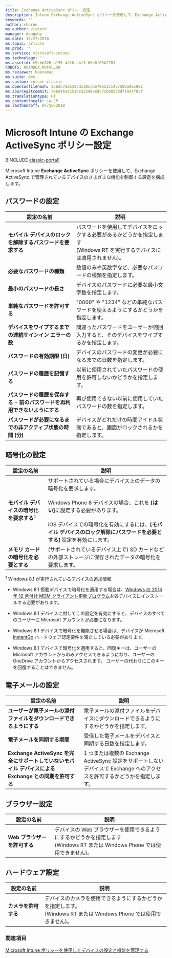 ```yaml
---
title: Exchange ActiveSync ポリシー設定
description: Intune Exchange ActiveSync ポリシーを使用して、Exchange ActiveSync で管理されているデバイスのさまざまな機能を制御できる設定を構成します。
keywords: ''
author: vhorne
ms.author: victorh
manager: dougeby
ms.date: 12/27/2016
ms.topic: article
ms.prod: ''
ms.service: microsoft-intune
ms.technology: ''
ms.assetid: e9cbb826-b155-4df6-abf3-60c6f05b2783
ROBOTS: NOINDEX,NOFOLLOW
ms.reviewer: heenamac
ms.suite: ems
ms.custom: intune-classic
ms.openlocfilehash: 25bdc7da543cdc38ccbe70651c145750ba96c082
ms.sourcegitcommit: 5eba4bad151be32346aedc7cbb0333d71934f8cf
ms.translationtype: HT
ms.contentlocale: ja-JP
ms.lasthandoff: 04/16/2018
---
```

# <a name="exchange-activesync-policy-settings-in-microsoft-intune"></a>Microsoft Intune の Exchange ActiveSync ポリシー設定

[!INCLUDE [classic-portal](../includes/classic-portal.md)]

Microsoft Intune **Exchange ActiveSync** ポリシーを使用して、Exchange ActiveSync で管理されているデバイスのさまざまな機能を制御する設定を構成します。


## <a name="password-settings"></a>パスワードの設定

|設定の名前|説明
|----------------|---|
|**モバイル デバイスのロックを解除するパスワードを要求する**|パスワードを使用してデバイスをロックする必要があるかどうかを指定します <br>(Windows RT を実行するデバイスには適用されません)。|
|**必要なパスワードの種類**|数値のみや英数字など、必要なパスワードの種類を指定します。|
|**最小のパスワードの長さ**|デバイスのパスワードに必要な最小文字数を指定します。|
|**単純なパスワードを許可する**|"0000" や "1234" などの単純なパスワードを使えるようにするかどうかを指定します。|
|**デバイスをワイプするまでの連続サインイン エラーの数**|間違ったパスワードをユーザーが何回入力すると、そのデバイスをワイプするかを指定します。|
|**パスワードの有効期限 (日)**|デバイスのパスワードの変更が必要になるまでの日数を指定します。
|**パスワードの履歴を記憶する**|以前に使用されていたパスワードの使用を許可しないかどうかを指定します。|
|**パスワードの履歴を保存する** - **前のパスワードを再利用できないようにする**|再び使用できない以前に使用していたパスワードの数を指定します。|
|**パスワードが必要になるまでの非アクティブ状態の時間 (分)**|デバイスがどれだけの時間アイドル状態であると、画面がロックされるかを指定します。

## <a name="encryption-settings"></a>暗号化の設定

|                           設定の名前                           |                                                                                                                                    説明                                                                                                                                    |
|------------------------------------------------------------------|-------------------------------------------------------------------------------------------------------------------------------------------------------------------------------------------------------------------------------------------------------------------------------|
| <strong>モバイル デバイスの暗号化を要求する</strong><sup>1</sup> | サポートされている場合にデバイス上のデータの暗号化を要求します。<br><br>Windows Phone 8 デバイスの場合、これを <strong>[はい]</strong>に設定する必要があります。<br /><br />iOS デバイスでの暗号化を有効にするには、<strong>[モバイル デバイスのロック解除にパスワードを必要とする]</strong> 設定を有効にします。 |
|       <strong>メモリ カードの暗号化を必要とする</strong>       |                                                                                  (サポートされているデバイス上で) SD カードなどの外部ストレージに保存されたデータの暗号化を要求します。                                                                                  |

<sup>1</sup> Windows 8.1 が実行されているデバイスの追加情報

-   Windows 8.1 搭載デバイスで暗号化を適用する場合は、[Windows の 2014 年 12 月付け MDM クライアント更新プログラム](https://support.microsoft.com/kb/3013816)を各デバイスにインストールする必要があります。

-   Windows 8.1 デバイスに対してこの設定を有効にすると、デバイスのすべてのユーザーに Microsoft アカウントが必要になります。

-   Windows 8.1 デバイスで暗号化を機能させる場合は、デバイスが Microsoft [InstantGo](http://blogs.windows.com/bloggingwindows/2014/06/19/instantgo-a-better-way-to-sleep/) ハードウェア認定要件を満たしている必要があります。

-   Windows 8.1 デバイスで暗号化を適用すると、回復キーは、ユーザーの Microsoft アカウントからのみアクセスできるようになり、ユーザーの OneDrive アカウントからアクセスされます。 ユーザーの代わりにこのキーを回復することはできません。

## <a name="email-settings"></a>電子メールの設定

|設定の名前|説明
|----------------|---|
|**ユーザーが電子メールの添付ファイルをダウンロードできるようにする**|電子メールの添付ファイルをデバイスにダウンロードできるようにするかどうかを指定します。|
|**電子メールを同期する期間**|受信した電子メールをデバイスと同期する日数を指定します。
|**Exchange ActiveSync を完全にサポートしていないモバイル デバイスによる Exchange との同期を許可する**|1 つまたは複数の Exchange ActiveSync 設定をサポートしないデバイスで Exchange へのアクセスを許可するかどうかを指定します。

## <a name="browser-settings"></a>ブラウザー設定

|設定の名前|説明
|----------------|---|
|**Web ブラウザーを許可する**|デバイスの Web ブラウザーを使用できるようにするかどうかを指定します <br>(Windows RT または Windows Phone では使用できません)。

## <a name="hardware-settings"></a>ハードウェア設定

|設定の名前|説明
|----------------|---|
|**カメラを許可する**|デバイスのカメラを使用できるようにするかどうかを指定します。<br>(Windows RT または Windows Phone では使用できません)。



### <a name="see-also"></a>関連項目
[Microsoft Intune ポリシーを使用してデバイスの設定と機能を管理する](manage-settings-and-features-on-your-devices-with-microsoft-intune-policies.md)
